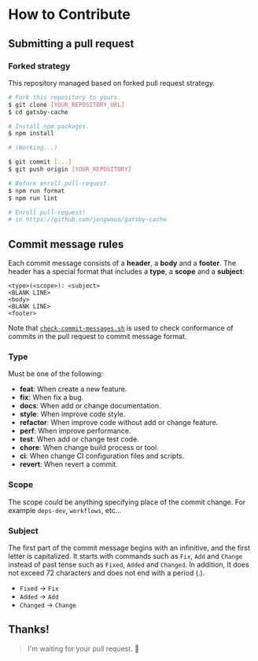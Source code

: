 # How to Contribute

## Submitting a pull request

### Forked strategy

This repository managed based on forked pull request strategy.

```sh
# Fork this repository to yours.
$ git clone [YOUR_REPOSITORY_URL]
$ cd gatsby-cache

# Install npm packages.
$ npm install

# (Working...)

$ git commit [...]
$ git push origin [YOUR_REPOSITORY]

# Before enroll pull-request.
$ npm run format
$ npm run lint

# Enroll pull-request!
# in https://github.com/jongwooo/gatsby-cache
```

## Commit message rules

Each commit message consists of a **header**, a **body** and a **footer**. 
The header has a special format that includes a **type**, a **scope** and a **subject**:

```
<type>(<scope>): <subject>
<BLANK LINE>
<body>
<BLANK LINE>
<footer>
```

Note that [`check-commit-messages.sh`](/.github/scripts/check-commit-messages.sh) is
used to check conformance of commits in the pull request to commit message
format.

### Type

Must be one of the following:

- **feat**: When create a new feature.
- **fix**: When fix a bug.
- **docs**: When add or change documentation.
- **style**: When improve code style.
- **refactor**: When improve code without add or change feature.
- **perf**: When improve performance.
- **test**: When add or change test code.
- **chore**: When change build process or tool.
- **ci**: When change CI configuration files and scripts.
- **revert**: When revert a commit.

### Scope

The scope could be anything specifying place of the commit change. 
For example `deps-dev`, `workflows`, etc...

### Subject

The first part of the commit message begins with an infinitive, and the first letter is capitalized. 
It starts with commands such as `Fix`, `Add` and `Change` instead of past tense such as `Fixed`, `Added` 
and `Changed`. In addition, It does not exceed 72 characters and does not end with a period (.).

-   `Fixed` -> `Fix`
-   `Added` -> `Add`
-   `Changed` -> `Change`

## Thanks!

> I'm waiting for your pull request. :pray:
